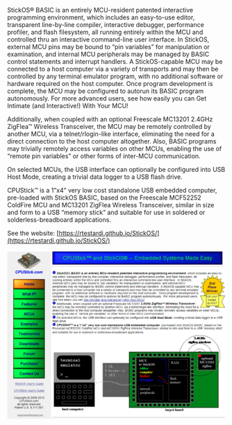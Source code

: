 StickOS® BASIC is an entirely MCU-resident patented interactive programming environment, which includes an easy-to-use editor, transparent line-by-line compiler, interactive debugger, performance profiler, and flash filesystem, all running entirely within the MCU and controlled thru an interactive command-line user interface.  In StickOS, external MCU pins may be bound to “pin variables” for manipulation or examination, and internal MCU peripherals may be managed by BASIC control statements and interrupt handlers.  A StickOS-capable MCU may be connected to a host computer via a variety of transports and may then be controlled by any terminal emulator program, with no additional software or hardware required on the host computer.  Once program development is complete, the MCU may be configured to autorun its BASIC program autonomously.  For more advanced users, see how easily you can Get Intimate (and Interactive!) With Your MCU!

Additionally, when coupled with an optional Freescale MC13201 2.4GHz ZigFlea™ Wireless Transceiver, the MCU may be remotely controlled by another MCU, via a telnet/rlogin-like interface, eliminating the need for a direct connection to the host computer altogether. Also, BASIC programs may trivially remotely access variables on other MCUs, enabling the use of “remote pin variables” or other forms of inter-MCU communication.

On selected MCUs, the USB interface can optionally be configured into USB Host Mode, creating a trivial data logger to a USB flash drive.

CPUStick™ is a 1”x4” very low cost standalone USB embedded computer, pre-loaded with StickOS BASIC, based on the Freescale MCF52252 ColdFire MCU and MC13201 ZigFlea Wireless Transceiver, similar in size and form to a USB “memory stick” and suitable for use in soldered or solderless-breadboard applications.

See the website: [https://rtestardi.github.io/StickOS/](https://rtestardi.github.io/StickOS/)

![alt text](https://github.com/rtestardi/StickOS/blob/master/README.png)

